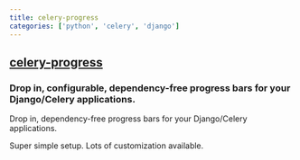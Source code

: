 ```yaml
---
title: celery-progress
categories: ['python', 'celery', 'django']
---
```

## [celery-progress](https://github.com/czue/celery-progress)

### Drop in, configurable, dependency-free progress bars for your Django/Celery applications.


Drop in, dependency-free progress bars for your Django/Celery applications.

Super simple setup. Lots of customization available.
